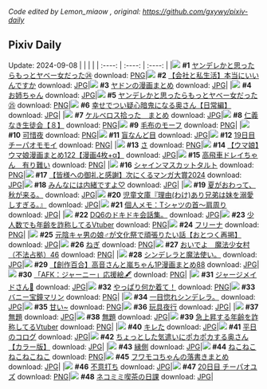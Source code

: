 *Code edited by Lemon_miaow , original: https://github.com/gxywy/pixiv-daily*
## Pixiv Daily 
Update: 2024-09-08
|      |      |      |
| :----: | :----: | :----: |
|![](https://pximg.lemonmiaow.xyz/c/240x480/img-master/img/2024/09/06/00/02/45/122170315_p0_master1200.jpg) **#1** [ヤンデレかと思ったらもっとヤベー女だった㉔](https://www.pixiv.net/artworks/122170315) download: [PNG](https://pximg.lemonmiaow.xyz/img-original/img/2024/09/06/00/02/45/122170315_p0.png)|![](https://pximg.lemonmiaow.xyz/c/240x480/img-master/img/2024/09/06/12/00/12/122180989_p0_master1200.jpg) **#2** [【会社と私生活】本当にいいんですか](https://www.pixiv.net/artworks/122180989) download: [JPG](https://pximg.lemonmiaow.xyz/img-original/img/2024/09/06/12/00/12/122180989_p0.jpg)|![](https://pximg.lemonmiaow.xyz/c/240x480/img-master/img/2024/09/06/21/10/18/122192684_p0_master1200.jpg) **#3** [ヤドンの漫画まとめ](https://www.pixiv.net/artworks/122192684) download: [JPG](https://pximg.lemonmiaow.xyz/img-original/img/2024/09/06/21/10/18/122192684_p0.jpg)|
|![](https://pximg.lemonmiaow.xyz/c/240x480/img-master/img/2024/09/06/23/27/18/122197170_p0_master1200.jpg) **#4** [お姉ちゃん](https://www.pixiv.net/artworks/122197170) download: [JPG](https://pximg.lemonmiaow.xyz/img-original/img/2024/09/06/23/27/18/122197170_p0.jpg)|![](https://pximg.lemonmiaow.xyz/c/240x480/img-master/img/2024/09/07/00/01/08/122198501_p0_master1200.jpg) **#5** [ヤンデレかと思ったらもっとヤベー女だった㉕](https://www.pixiv.net/artworks/122198501) download: [PNG](https://pximg.lemonmiaow.xyz/img-original/img/2024/09/07/00/01/08/122198501_p0.png)|![](https://pximg.lemonmiaow.xyz/c/240x480/img-master/img/2024/09/06/00/04/05/122170408_p0_master1200.jpg) **#6** [幸せでつい疑心暗鬼になる奥さん【日常編】](https://www.pixiv.net/artworks/122170408) download: [JPG](https://pximg.lemonmiaow.xyz/img-original/img/2024/09/06/00/04/05/122170408_p0.jpg)|
|![](https://pximg.lemonmiaow.xyz/c/240x480/img-master/img/2024/09/06/16/25/09/122185097_p0_master1200.jpg) **#7** [ケルベロス拾った　まとめ](https://www.pixiv.net/artworks/122185097) download: [JPG](https://pximg.lemonmiaow.xyz/img-original/img/2024/09/06/16/25/09/122185097_p0.jpg)|![](https://pximg.lemonmiaow.xyz/c/240x480/img-master/img/2024/09/07/10/35/37/122209497_p0_master1200.jpg) **#8** [仁義なき生徒会【８】](https://www.pixiv.net/artworks/122209497) download: [PNG](https://pximg.lemonmiaow.xyz/img-original/img/2024/09/07/10/35/37/122209497_p0.png)|![](https://pximg.lemonmiaow.xyz/c/240x480/img-master/img/2024/09/06/21/56/16/122194079_p0_master1200.jpg) **#9** [毛布のモーフ](https://www.pixiv.net/artworks/122194079) download: [PNG](https://pximg.lemonmiaow.xyz/img-original/img/2024/09/06/21/56/16/122194079_p0.png)|
|![](https://pximg.lemonmiaow.xyz/c/240x480/img-master/img/2024/09/06/00/00/19/122170012_p0_master1200.jpg) **#10** [可惜夜](https://www.pixiv.net/artworks/122170012) download: [PNG](https://pximg.lemonmiaow.xyz/img-original/img/2024/09/06/00/00/19/122170012_p0.png)|![](https://pximg.lemonmiaow.xyz/c/240x480/img-master/img/2024/09/06/00/00/14/122169993_p0_master1200.jpg) **#11** [盲なんど目](https://www.pixiv.net/artworks/122169993) download: [JPG](https://pximg.lemonmiaow.xyz/img-original/img/2024/09/06/00/00/14/122169993_p0.jpg)|![](https://pximg.lemonmiaow.xyz/c/240x480/img-master/img/2024/09/06/12/50/20/122173568_p0_master1200.jpg) **#12** [19日目 チーパオモモイ](https://www.pixiv.net/artworks/122173568) download: [PNG](https://pximg.lemonmiaow.xyz/img-original/img/2024/09/06/12/50/20/122173568_p0.png)|
|![](https://pximg.lemonmiaow.xyz/c/240x480/img-master/img/2024/09/06/04/30/01/122175478_p0_master1200.jpg) **#13** [さ](https://www.pixiv.net/artworks/122175478) download: [PNG](https://pximg.lemonmiaow.xyz/img-original/img/2024/09/06/04/30/01/122175478_p0.png)|![](https://pximg.lemonmiaow.xyz/c/240x480/img-master/img/2024/09/06/00/03/32/122170369_p0_master1200.jpg) **#14** [【ウマ娘】ウマ娘漫画まとめ122【漫画4枚+α】](https://www.pixiv.net/artworks/122170369) download: [JPG](https://pximg.lemonmiaow.xyz/img-original/img/2024/09/06/00/03/32/122170369_p0.jpg)|![](https://pximg.lemonmiaow.xyz/c/240x480/img-master/img/2024/09/07/13/50/18/122213186_p0_master1200.jpg) **#15** [高飛車ドレイちゃん　有り難い](https://www.pixiv.net/artworks/122213186) download: [PNG](https://pximg.lemonmiaow.xyz/img-original/img/2024/09/07/13/50/18/122213186_p0.png)|
|![](https://pximg.lemonmiaow.xyz/c/240x480/img-master/img/2024/09/07/20/30/02/122223005_p0_master1200.jpg) **#16** [シャインマスカットタルト](https://www.pixiv.net/artworks/122223005) download: [PNG](https://pximg.lemonmiaow.xyz/img-original/img/2024/09/07/20/30/02/122223005_p0.png)|![](https://pximg.lemonmiaow.xyz/c/240x480/img-master/img/2024/09/06/15/05/41/122183877_p0_master1200.jpg) **#17** [【皆様への御礼と感謝】次にくるマンガ大賞2024](https://www.pixiv.net/artworks/122183877) download: [JPG](https://pximg.lemonmiaow.xyz/img-original/img/2024/09/06/15/05/41/122183877_p0.jpg)|![](https://pximg.lemonmiaow.xyz/c/240x480/img-master/img/2024/09/06/00/00/43/122170089_p0_master1200.jpg) **#18** [みんなには内緒ですよ♡](https://www.pixiv.net/artworks/122170089) download: [JPG](https://pximg.lemonmiaow.xyz/img-original/img/2024/09/06/00/00/43/122170089_p0.jpg)|
|![](https://pximg.lemonmiaow.xyz/c/240x480/img-master/img/2024/09/06/18/44/52/122188248_p0_master1200.jpg) **#19** [夏がおわって、秋が来る。](https://www.pixiv.net/artworks/122188248) download: [JPG](https://pximg.lemonmiaow.xyz/img-original/img/2024/09/06/18/44/52/122188248_p0.jpg)|![](https://pximg.lemonmiaow.xyz/c/240x480/img-master/img/2024/09/07/10/44/07/122209635_p0_master1200.jpg) **#20** [児童文庫『理由(わけ)あり兄弟は妹を溺愛しすぎる。』](https://www.pixiv.net/artworks/122209635) download: [JPG](https://pximg.lemonmiaow.xyz/img-original/img/2024/09/07/10/44/07/122209635_p0.jpg)|![](https://pximg.lemonmiaow.xyz/c/240x480/img-master/img/2024/09/07/06/00/07/122205419_p0_master1200.jpg) **#21** [個人メモ：Tシャツの首～肩周り](https://www.pixiv.net/artworks/122205419) download: [JPG](https://pximg.lemonmiaow.xyz/img-original/img/2024/09/07/06/00/07/122205419_p0.jpg)|
|![](https://pximg.lemonmiaow.xyz/c/240x480/img-master/img/2024/09/06/10/10/14/122178827_p0_master1200.jpg) **#22** [DQ6のドキドキ会話集。](https://www.pixiv.net/artworks/122178827) download: [JPG](https://pximg.lemonmiaow.xyz/img-original/img/2024/09/06/10/10/14/122178827_p0.jpg)|![](https://pximg.lemonmiaow.xyz/c/240x480/img-master/img/2024/09/06/21/00/11/122192285_p0_master1200.jpg) **#23** [少人数でも年齢を詐称してるVtuber](https://www.pixiv.net/artworks/122192285) download: [PNG](https://pximg.lemonmiaow.xyz/img-original/img/2024/09/06/21/00/11/122192285_p0.png)|![](https://pximg.lemonmiaow.xyz/c/240x480/img-master/img/2024/09/06/00/08/10/122170604_p0_master1200.jpg) **#24** [フリーナ](https://www.pixiv.net/artworks/122170604) download: [PNG](https://pximg.lemonmiaow.xyz/img-original/img/2024/09/06/00/08/10/122170604_p0.png)|
|![](https://pximg.lemonmiaow.xyz/c/240x480/img-master/img/2024/09/06/12/04/30/122181113_p0_master1200.jpg) **#25** [元陰キャ男の娘♂が文化祭で頑張りたい話【おとつく再掲】](https://www.pixiv.net/artworks/122181113) download: [JPG](https://pximg.lemonmiaow.xyz/img-original/img/2024/09/06/12/04/30/122181113_p0.jpg)|![](https://pximg.lemonmiaow.xyz/c/240x480/img-master/img/2024/09/06/20/30/08/122191386_p0_master1200.jpg) **#26** [ねぎ](https://www.pixiv.net/artworks/122191386) download: [PNG](https://pximg.lemonmiaow.xyz/img-original/img/2024/09/06/20/30/08/122191386_p0.png)|![](https://pximg.lemonmiaow.xyz/c/240x480/img-master/img/2024/09/06/17/14/02/122186014_p0_master1200.jpg) **#27** [おいでよ　魔法少女村（不法占拠）46](https://www.pixiv.net/artworks/122186014) download: [PNG](https://pximg.lemonmiaow.xyz/img-original/img/2024/09/06/17/14/02/122186014_p0.png)|
|![](https://pximg.lemonmiaow.xyz/c/240x480/img-master/img/2024/09/06/16/56/14/122185658_p0_master1200.jpg) **#28** [シンデレラと魔法使い。](https://www.pixiv.net/artworks/122185658) download: [JPG](https://pximg.lemonmiaow.xyz/img-original/img/2024/09/06/16/56/14/122185658_p0.jpg)|![](https://pximg.lemonmiaow.xyz/c/240x480/img-master/img/2024/09/07/00/02/01/122198607_p0_master1200.jpg) **#29** [【創作百合】高音さんと嵐ちゃん1P漫画まとめ88](https://www.pixiv.net/artworks/122198607) download: [JPG](https://pximg.lemonmiaow.xyz/img-original/img/2024/09/07/00/02/01/122198607_p0.jpg)|![](https://pximg.lemonmiaow.xyz/c/240x480/img-master/img/2024/09/06/18/34/12/122187988_p0_master1200.jpg) **#30** [「AFK：ジャーニー」応援絵🖋](https://www.pixiv.net/artworks/122187988) download: [PNG](https://pximg.lemonmiaow.xyz/img-original/img/2024/09/06/18/34/12/122187988_p0.png)|
|![](https://pximg.lemonmiaow.xyz/c/240x480/img-master/img/2024/09/06/19/08/28/122188995_p0_master1200.jpg) **#31** [ジャージメイドさん🥺](https://www.pixiv.net/artworks/122188995) download: [JPG](https://pximg.lemonmiaow.xyz/img-original/img/2024/09/06/19/08/28/122188995_p0.jpg)|![](https://pximg.lemonmiaow.xyz/c/240x480/img-master/img/2024/09/07/19/49/30/122221701_p0_master1200.jpg) **#32** [やっぱり何か着て！](https://www.pixiv.net/artworks/122221701) download: [PNG](https://pximg.lemonmiaow.xyz/img-original/img/2024/09/07/19/49/30/122221701_p0.png)|![](https://pximg.lemonmiaow.xyz/c/240x480/img-master/img/2024/09/07/00/00/35/122198404_p0_master1200.jpg) **#33** [バニー宝鐘マリン](https://www.pixiv.net/artworks/122198404) download: [PNG](https://pximg.lemonmiaow.xyz/img-original/img/2024/09/07/00/00/35/122198404_p0.png)|
|![](https://pximg.lemonmiaow.xyz/c/240x480/img-master/img/2024/09/06/09/22/01/122175937_p0_master1200.jpg) **#34** [一目惚れシンデレラ。](https://www.pixiv.net/artworks/122175937) download: [JPG](https://pximg.lemonmiaow.xyz/img-original/img/2024/09/06/09/22/01/122175937_p0.jpg)|![](https://pximg.lemonmiaow.xyz/c/240x480/img-master/img/2024/09/07/00/20/17/122199430_p0_master1200.jpg) **#35** [甘い~](https://www.pixiv.net/artworks/122199430) download: [PNG](https://pximg.lemonmiaow.xyz/img-original/img/2024/09/07/00/20/17/122199430_p0.png)|![](https://pximg.lemonmiaow.xyz/c/240x480/img-master/img/2024/09/06/07/07/55/122177190_p0_master1200.jpg) **#36** [玩具夜行](https://www.pixiv.net/artworks/122177190) download: [JPG](https://pximg.lemonmiaow.xyz/img-original/img/2024/09/06/07/07/55/122177190_p0.jpg)|
|![](https://pximg.lemonmiaow.xyz/c/240x480/img-master/img/2024/09/06/12/46/18/122181801_p0_master1200.jpg) **#37** [無題](https://www.pixiv.net/artworks/122181801) download: [JPG](https://pximg.lemonmiaow.xyz/img-original/img/2024/09/06/12/46/18/122181801_p0.jpg)|![](https://pximg.lemonmiaow.xyz/c/240x480/img-master/img/2024/09/06/10/04/05/122179302_p0_master1200.jpg) **#38** [無題](https://www.pixiv.net/artworks/122179302) download: [JPG](https://pximg.lemonmiaow.xyz/img-original/img/2024/09/06/10/04/05/122179302_p0.jpg)|![](https://pximg.lemonmiaow.xyz/c/240x480/img-master/img/2024/09/07/21/02/54/122224125_p0_master1200.jpg) **#39** [急上昇する年齢を詐称してるVtuber](https://www.pixiv.net/artworks/122224125) download: [PNG](https://pximg.lemonmiaow.xyz/img-original/img/2024/09/07/21/02/54/122224125_p0.png)|
|![](https://pximg.lemonmiaow.xyz/c/240x480/img-master/img/2024/09/06/01/44/45/122173272_p0_master1200.jpg) **#40** [キレた](https://www.pixiv.net/artworks/122173272) download: [JPG](https://pximg.lemonmiaow.xyz/img-original/img/2024/09/06/01/44/45/122173272_p0.jpg)|![](https://pximg.lemonmiaow.xyz/c/240x480/img-master/img/2024/09/06/00/00/31/122170047_p0_master1200.jpg) **#41** [平日のコログ](https://www.pixiv.net/artworks/122170047) download: [JPG](https://pximg.lemonmiaow.xyz/img-original/img/2024/09/06/00/00/31/122170047_p0.jpg)|![](https://pximg.lemonmiaow.xyz/c/240x480/img-master/img/2024/09/07/00/06/09/122198882_p0_master1200.jpg) **#42** [ちょっとした気遣いにポカポカする奥さん【カラー版】](https://www.pixiv.net/artworks/122198882) download: [JPG](https://pximg.lemonmiaow.xyz/img-original/img/2024/09/07/00/06/09/122198882_p0.jpg)|
|![](https://pximg.lemonmiaow.xyz/c/240x480/img-master/img/2024/09/06/03/22/31/122174793_p0_master1200.jpg) **#43** [縁側](https://www.pixiv.net/artworks/122174793) download: [JPG](https://pximg.lemonmiaow.xyz/img-original/img/2024/09/06/03/22/31/122174793_p0.jpg)|![](https://pximg.lemonmiaow.xyz/c/240x480/img-master/img/2024/09/06/00/57/21/122172144_p0_master1200.jpg) **#44** [ねこねこねこねこねこ](https://www.pixiv.net/artworks/122172144) download: [PNG](https://pximg.lemonmiaow.xyz/img-original/img/2024/09/06/00/57/21/122172144_p0.png)|![](https://pximg.lemonmiaow.xyz/c/240x480/img-master/img/2024/09/06/22/08/27/122194600_p0_master1200.jpg) **#45** [フワモコちゃんの落書きまとめ](https://www.pixiv.net/artworks/122194600) download: [JPG](https://pximg.lemonmiaow.xyz/img-original/img/2024/09/06/22/08/27/122194600_p0.jpg)|
|![](https://pximg.lemonmiaow.xyz/c/240x480/img-master/img/2024/09/06/12/12/55/122181254_p0_master1200.jpg) **#46** [不意打ち](https://www.pixiv.net/artworks/122181254) download: [JPG](https://pximg.lemonmiaow.xyz/img-original/img/2024/09/06/12/12/55/122181254_p0.jpg)|![](https://pximg.lemonmiaow.xyz/c/240x480/img-master/img/2024/09/07/02/50/06/122203102_p0_master1200.jpg) **#47** [20日目 チーパオユズ](https://www.pixiv.net/artworks/122203102) download: [PNG](https://pximg.lemonmiaow.xyz/img-original/img/2024/09/07/02/50/06/122203102_p0.png)|![](https://pximg.lemonmiaow.xyz/c/240x480/img-master/img/2024/09/06/18/43/31/122188207_p0_master1200.jpg) **#48** [ネコミミ喫茶の日課](https://www.pixiv.net/artworks/122188207) download: [JPG](https://pximg.lemonmiaow.xyz/img-original/img/2024/09/06/18/43/31/122188207_p0.jpg)|
